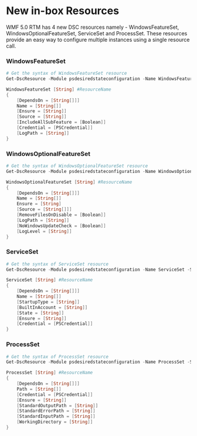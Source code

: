 # New in-box Resources

WMF 5.0 RTM has 4 new DSC resources namely - WindowsFeatureSet, WindowsOptionalFeatureSet, ServiceSet and ProcessSet. These resources provide an easy way to configure multiple instances using a single resource call.

### WindowsFeatureSet
```powershell
# Get the syntax of WindowsFeatureSet resource
Get-DscResource -Module psdesiredstateconfiguration -Name WindowsFeatureSet -Syntax

WindowsFeatureSet [String] #ResourceName
{
	[DependsOn = [String[]]]
	Name = [String[]]
	[Ensure = [String]]
	[Source = [String]]
	[IncludeAllSubFeature = [Boolean]]
	[Credential = [PSCredential]]
	[LogPath = [String]]
}
```

### WindowsOptionalFeatureSet 
```powershell
# Get the syntax of WindowsOptionalFeatureSet resource
Get-DscResource -Module psdesiredstateconfiguration -Name WindowsOptionalFeatureSet -Syntax

WindowsOptionalFeatureSet [String] #ResourceName
{
	[DependsOn = [String[]]]
	Name = [String[]]
	Ensure = [String]
	[Source = [String[]]]
	[RemoveFilesOnDisable = [Boolean]]
	[LogPath = [String]]
	[NoWindowsUpdateCheck = [Boolean]]
	[LogLevel = [String]]
}
```

### ServiceSet 
```powershell
# Get the syntax of ServiceSet resource
Get-DscResource -Module psdesiredstateconfiguration -Name ServiceSet -Syntax

ServiceSet [String] #ResourceName
{
	[DependsOn = [String[]]]
	Name = [String[]]
	[StartupType = [String]]
	[BuiltInAccount = [String]]
	[State = [String]]
	[Ensure = [String]]
	[Credential = [PSCredential]]
}
```

### ProcessSet 
```powershell
# Get the syntax of ProcessSet resource
Get-DscResource -Module psdesiredstateconfiguration -Name ProcessSet -Syntax

ProcessSet [String] #ResourceName
{
    [DependsOn = [String[]]]
    Path = [String[]]
    [Credential = [PSCredential]]
    [Ensure = [String]]
    [StandardOutputPath = [String]]
    [StandardErrorPath = [String]]
    [StandardInputPath = [String]]
    [WorkingDirectory = [String]]
}
```
